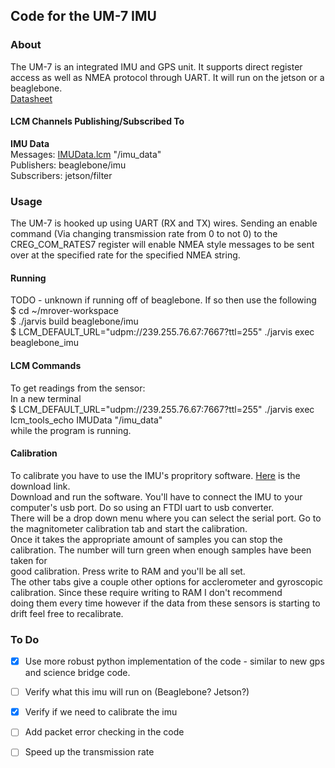 Code for the UM-7 IMU
----

### About
The UM-7 is an integrated IMU and GPS unit. It supports direct register access as well as NMEA protocol through UART. It will 
run on the jetson or a beaglebone. \
[Datasheet](https://www.pololu.com/file/0J1556/UM7%20Datasheet_v1-8_30.07.2018.pdf)

#### LCM Channels Publishing/Subscribed To
**IMU Data** \
Messages: [IMUData.lcm](https://github.com/jjtom34/mrover-workspace/blob/imu/rover_msgs/IMUData.lcm)  "/imu_data" \
Publishers: beaglebone/imu \
Subscribers: jetson/filter

### Usage
The UM-7 is hooked up using UART (RX and TX) wires. Sending an enable command (Via changing transmission rate from 0 to not 0) to the CREG_COM_RATES7 register
 will enable NMEA style messages to be sent over at the specified rate for the specified NMEA string.
 
#### Running
TODO - unknown if running off of beaglebone. If so then use the following \
$ cd ~/mrover-workspace \
$ ./jarvis build beaglebone/imu \
$ LCM_DEFAULT_URL="udpm://239.255.76.67:7667?ttl=255" ./jarvis exec beaglebone_imu
 
#### LCM Commands
To get readings from the sensor: \
In a new terminal \
$ LCM_DEFAULT_URL="udpm://239.255.76.67:7667?ttl=255" ./jarvis exec lcm_tools_echo IMUData "/imu_data" \
while the program is running.

#### Calibration
To calibrate you have to use the IMU's propritory software. [Here](https://redshiftlabs.com.au/support-services/serial-interface-software/) is the download link. \
Download and run the software. You'll have to connect the IMU to your computer's usb port. Do so using an FTDI uart to usb converter. \
There will be a drop down menu where you can select the serial port. Go to the magnitometer calibration tab and start the calibration. \
Once it takes the appropriate amount of samples you can stop the calibration. The number will turn green when enough samples have been taken for \
good calibration. Press write to RAM and you'll be all set. \
The other tabs give a couple other options for acclerometer and gyroscopic calibration. Since these require writing to RAM I don't recommend \
doing them every time however if the data from these sensors is starting to drift feel free to recalibrate. 

### To Do
- [x] Use more robust python implementation of the code - similar to new gps and science bridge code.
- [ ] Verify what this imu will run on (Beaglebone? Jetson?)
- [x] Verify if we need to calibrate the imu
- [ ] Add packet error checking in the code
- [ ] Speed up the transmission rate

